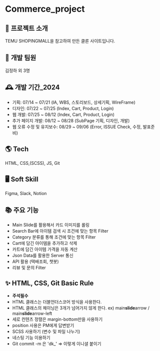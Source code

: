 # Commerce_project

## 🌈 프로젝트 소개
TEMU SHOPINGMALL을 참고하여 만든 클론 사이트입니다.

## 🏡 개발 팀원
김정하 외 3명

## 🕰️ 개발 기간\_2024
- 기획: 07/14 ~ 07/21 (IA, WBS, 스토리보드, 상세기획, WireFrame)
- 디자인: 07/22 ~ 07/25 (Index, Cart, Product, Login)
- 웹 개발: 07/25 ~ 08/12 (Index, Cart, Product, Login)
- 추가 페이지 개발: 08/12 ~ 08/28 (SubPage 기획, 디자인, 개발)
- 웹 오류 수정 및 유지보수: 08/29 ~ 09/06 (Error, ISSUE Check, 수정, 발표준비)

## 🌎 Tech
HTML, CSS,(SCSS), JS, Git

## 🖥️ Soft Skill
Figma, Slack, Notion

## 📚 주요 기능
- Main Slide를 활용해서 카드 이미지를 롤링
- Search Bar에 아이템 검색 시 조건에 맞는 항목 Filter
- Category 분류를 통해 조건에 맞는 항목 Filter
- Cart에 담긴 아이템을 추가하고 삭제
- 카트에 담긴 아이템 가격을 자동 계산
- Json Data를 활용한 Server 통신
- API 활용 (택배조회, 챗봇)
- 리뷰 및 문의 Filter

## ✨ HTML, CSS, Git Basic Rule
- **주석필수**
- HTML 클래스는 더블언더스코어 방식을 사용한다.
- HTML 클래스의 체이닝은 3개가 넘어가지 않게 한다. ex) main**slide**arrow / main**slide**arrow-left
- 세로 컨텐츠 정렬은 margin-bottom만을 사용하기
- position 사용은 PM에게 답변받기
- SCSS 사용하기 (변수 및 파일 나누기)
- 네스팅 기능 이용하기
- Git commit -m 은 'dk\_' => 이렇게 이니셜 붙이기

